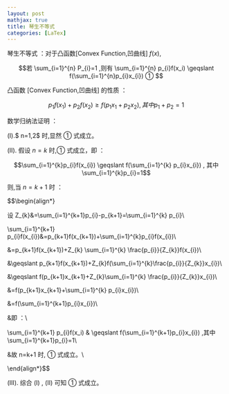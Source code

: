 ```yaml
---
layout: post
mathjax: true
title: 琴生不等式
categories: [LaTex]
---
```


琴生不等式 ：对于凸函数[Convex Function,凹曲线] $f(x)$,

$$若 \sum_{i=1}^{n} P_{i}=1 ,则有 \sum_{i=1}^{n} p_{i}f(x_i) \geqslant f(\sum_{i=1}^{n}p_{i}x_{i}) ① $$

凸函数 [Convex Function,凹曲线] 的性质 ：

$$p_{1}f(x_1)+p_{2}f(x_{2}) \geqslant f(p_{1}x_{1}+p_{2}x_{2}) , 其中 p_{1}+p_{2}=1$$

数学归纳法证明 ：

(Ⅰ).$ n=1,2$ 时,显然 $①$ 式成立。

(Ⅱ). 假设 $n=k$ 时,$①$ 式成立，即 ：


$$\sum_{i=1}^{k}p_{i}f(x_{i}) \geqslant f(\sum_{i=1}^{k} p_{i}x_{i}) , 其中 \sum_{i=1}^{k}p_{i}=1$$

则,当 $n=k+1$ 时 ：

$$\begin{align*}

设 Z_{k}&=\sum_{i=1}^{k+1}p_{i}-p_{k+1}=\sum_{i=1}^{k} p_{i}\\

\sum_{i=1}^{k+1} p_{i}f(x_{i})&=p_{k+1}f(x_{k+1})+\sum_{i=1}^{k}p_{i}f(x_{i})\\

&=p_{k+1}f(x_{k+1})+Z_{k} \sum_{i=1}^{k} \frac{p_{i}}{Z_{k}}f(x_{i})\\

&\geqslant p_{k+1}f(x_{k+1})+Z_{k}f(\sum_{i=1}^{k}\frac{p_{i}}{Z_{k}}x_{i})\\

&\geqslant f(p_{k+1}x_{k+1}+Z_{k}\sum_{i=1}^{k} \frac{p_{i}}{Z_{k}}x_{i})\\

&=f(p_{k+1}x_{k+1}+\sum_{i=1}^{k} p_{i}x_{i})\\

&=f(\sum_{i=1}^{k+1}p_{i}x_{i})\\

&即 ：\\

\sum_{i=1}^{k+1} p_{i}f(x_i) & \geqslant f(\sum_{i=1}^{k+1}p_{i}x_{i}) ,其中 \sum_{i=1}^{k+1}p_{i}=1\\

&故 n=k+1 时, ① 式成立。\\

\end{align*}$$


(Ⅲ). 综合 (Ⅰ) , (Ⅱ) 可知 ① 式成立。


